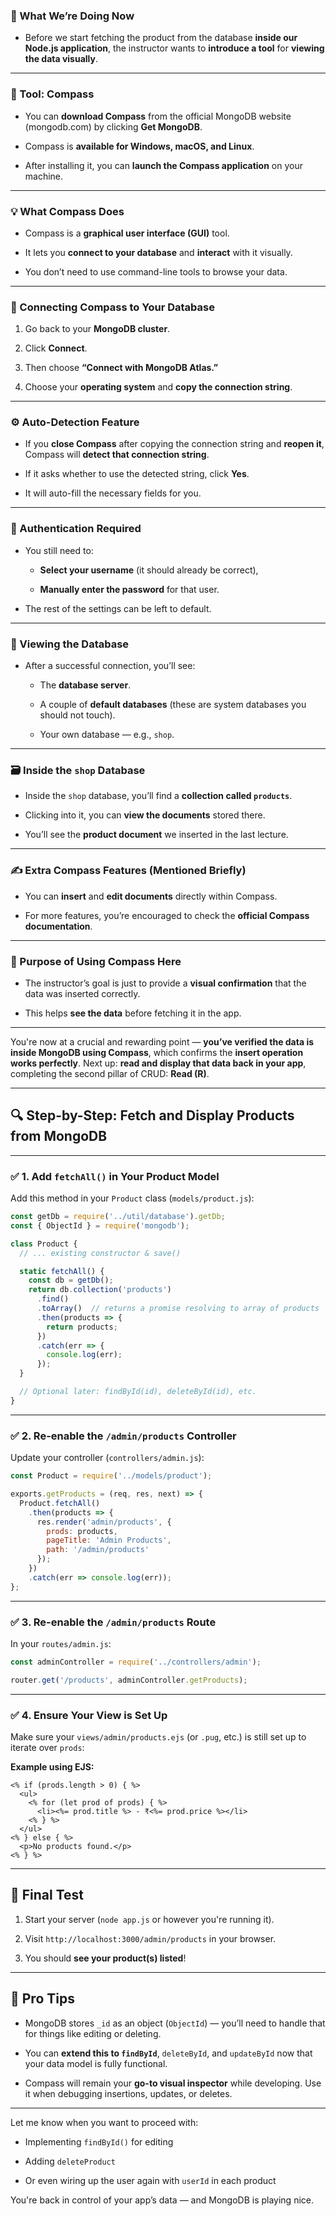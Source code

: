 

### 👀 What We’re Doing Now

- Before we start fetching the product from the database **inside our Node.js application**, the instructor wants to **introduce a tool** for **viewing the data visually**.
    

---

### 🔧 Tool: Compass

- You can **download Compass** from the official MongoDB website (mongodb.com) by clicking **Get MongoDB**.
    
- Compass is **available for Windows, macOS, and Linux**.
    
- After installing it, you can **launch the Compass application** on your machine.
    

---

### 💡 What Compass Does

- Compass is a **graphical user interface (GUI)** tool.
    
- It lets you **connect to your database** and **interact** with it visually.
    
- You don’t need to use command-line tools to browse your data.
    

---

### 🔌 Connecting Compass to Your Database

1. Go back to your **MongoDB cluster**.
    
2. Click **Connect**.
    
3. Then choose **“Connect with MongoDB Atlas.”**
    
4. Choose your **operating system** and **copy the connection string**.
    

---

### ⚙️ Auto-Detection Feature

- If you **close Compass** after copying the connection string and **reopen it**, Compass will **detect that connection string**.
    
- If it asks whether to use the detected string, click **Yes**.
    
- It will auto-fill the necessary fields for you.
    

---

### 🔐 Authentication Required

- You still need to:
    
    - **Select your username** (it should already be correct),
        
    - **Manually enter the password** for that user.
        
- The rest of the settings can be left to default.
    

---

### 📂 Viewing the Database

- After a successful connection, you’ll see:
    
    - The **database server**.
        
    - A couple of **default databases** (these are system databases you should not touch).
        
    - Your own database — e.g., `shop`.
        

---

### 🗃️ Inside the `shop` Database

- Inside the `shop` database, you’ll find a **collection called `products`**.
    
- Clicking into it, you can **view the documents** stored there.
    
- You’ll see the **product document** we inserted in the last lecture.
    

---

### ✍️ Extra Compass Features (Mentioned Briefly)

- You can **insert** and **edit documents** directly within Compass.
    
- For more features, you’re encouraged to check the **official Compass documentation**.
    

---

### 🎯 Purpose of Using Compass Here

- The instructor’s goal is just to provide a **visual confirmation** that the data was inserted correctly.
    
- This helps **see the data** before fetching it in the app.
    

---




You're now at a crucial and rewarding point — **you’ve verified the data is inside MongoDB using Compass**, which confirms the **insert operation works perfectly**. Next up: **read and display that data back in your app**, completing the second pillar of CRUD: **Read (R)**.

---

## 🔍 Step-by-Step: Fetch and Display Products from MongoDB

---

### ✅ 1. Add `fetchAll()` in Your Product Model

Add this method in your `Product` class (`models/product.js`):

```js
const getDb = require('../util/database').getDb;
const { ObjectId } = require('mongodb');

class Product {
  // ... existing constructor & save()

  static fetchAll() {
    const db = getDb();
    return db.collection('products')
      .find()
      .toArray()  // returns a promise resolving to array of products
      .then(products => {
        return products;
      })
      .catch(err => {
        console.log(err);
      });
  }

  // Optional later: findById(id), deleteById(id), etc.
}
```

---

### ✅ 2. Re-enable the `/admin/products` Controller

Update your controller (`controllers/admin.js`):

```js
const Product = require('../models/product');

exports.getProducts = (req, res, next) => {
  Product.fetchAll()
    .then(products => {
      res.render('admin/products', {
        prods: products,
        pageTitle: 'Admin Products',
        path: '/admin/products'
      });
    })
    .catch(err => console.log(err));
};
```

---

### ✅ 3. Re-enable the `/admin/products` Route

In your `routes/admin.js`:

```js
const adminController = require('../controllers/admin');

router.get('/products', adminController.getProducts);
```

---

### ✅ 4. Ensure Your View is Set Up

Make sure your `views/admin/products.ejs` (or `.pug`, etc.) is still set up to iterate over `prods`:

**Example using EJS:**

```ejs
<% if (prods.length > 0) { %>
  <ul>
    <% for (let prod of prods) { %>
      <li><%= prod.title %> - ₹<%= prod.price %></li>
    <% } %>
  </ul>
<% } else { %>
  <p>No products found.</p>
<% } %>
```

---

## 🔁 Final Test

1. Start your server (`node app.js` or however you're running it).
    
2. Visit `http://localhost:3000/admin/products` in your browser.
    
3. You should **see your product(s) listed**!
    

---

## 🧠 Pro Tips

- MongoDB stores `_id` as an object (`ObjectId`) — you’ll need to handle that for things like editing or deleting.
    
- You can **extend this to `findById`**, `deleteById`, and `updateById` now that your data model is fully functional.
    
- Compass will remain your **go-to visual inspector** while developing. Use it when debugging insertions, updates, or deletes.
    

---

Let me know when you want to proceed with:

- Implementing `findById()` for editing
    
- Adding `deleteProduct`
    
- Or even wiring up the user again with `userId` in each product
    

You're back in control of your app’s data — and MongoDB is playing nice.